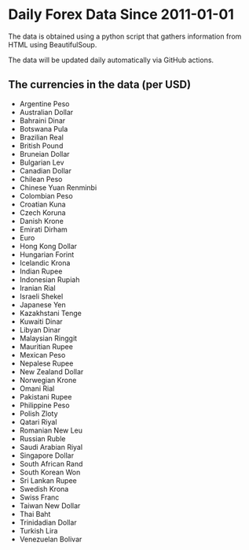 # Daily Forex Data Since 2011-01-01

The data is obtained using a python script that gathers information from HTML using BeautifulSoup. 

The data will be updated daily automatically via GitHub actions. 

## The currencies in the data (per USD)
- Argentine Peso
- Australian Dollar
- Bahraini Dinar
- Botswana Pula
- Brazilian Real
- British Pound
- Bruneian Dollar
- Bulgarian Lev
- Canadian Dollar
- Chilean Peso
- Chinese Yuan Renminbi
- Colombian Peso
- Croatian Kuna
- Czech Koruna
- Danish Krone
- Emirati Dirham
- Euro
- Hong Kong Dollar
- Hungarian Forint
- Icelandic Krona
- Indian Rupee
- Indonesian Rupiah
- Iranian Rial
- Israeli Shekel
- Japanese Yen
- Kazakhstani Tenge
- Kuwaiti Dinar
- Libyan Dinar
- Malaysian Ringgit
- Mauritian Rupee
- Mexican Peso
- Nepalese Rupee
- New Zealand Dollar
- Norwegian Krone
- Omani Rial
- Pakistani Rupee
- Philippine Peso
- Polish Zloty
- Qatari Riyal
- Romanian New Leu
- Russian Ruble
- Saudi Arabian Riyal
- Singapore Dollar
- South African Rand
- South Korean Won
- Sri Lankan Rupee
- Swedish Krona
- Swiss Franc
- Taiwan New Dollar
- Thai Baht
- Trinidadian Dollar
- Turkish Lira
- Venezuelan Bolivar